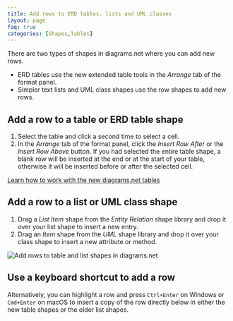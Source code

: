 ```yaml
---
title: Add rows to ERD tables, lists and UML classes
layout: page
faq: true
categories: [Shapes,Tables]
---
```


There are two types of shapes in diagrams.net where you can add new rows.
* ERD tables use the new extended table tools in the _Arrange_ tab of the format panel.
* Simpler text lists and UML class shapes use the row shapes to add new rows.

## Add a row to a table or ERD table shape

1. Select the table and click a second time to select a cell.
2. In the _Arrange_ tab of the format panel, click the _Insert Row After_ or the _Insert Row Above_ button. If you had selected the entire table shape, a blank row will be inserted at the end or at the start of your table, otherwise it will be inserted before or after the selected cell.

[Learn how to work with the new diagrams.net tables](/blog/tables.html)

## Add a row to a list or UML class shape

1. Drag a _List Item_ shape from the _Entity Relation_ shape library and drop it over your list shape to insert a new entry.
2. Drag an _Item_ shape from the _UML_ shape library and drop it over your class shape to insert a new attribute or method.

<img src="/assets/img/blog/add-rows.gif" style="max-width:100%;height:auto;" alt="Add rows to table and list shapes in diagrams.net">

## Use a keyboard shortcut to add a row

Alternatively, you can highlight a row and press ``Ctrl+Enter`` on Windows or ``Cmd+Enter`` on macOS to insert a copy of the row directly below in either the new table shapes or the older list shapes.
